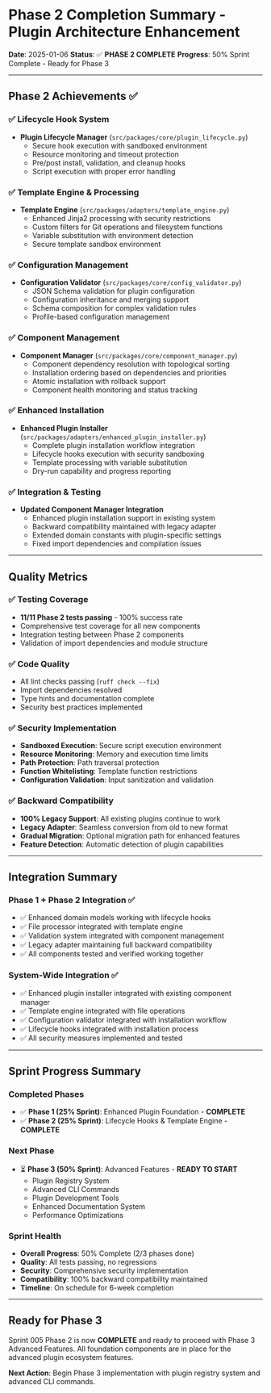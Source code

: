# Phase 2 Completion Summary - Plugin Architecture Enhancement

**Date**: 2025-01-06
**Status**: ✅ **PHASE 2 COMPLETE**
**Progress**: 50% Sprint Complete - Ready for Phase 3

---

## Phase 2 Achievements ✅

### ✅ Lifecycle Hook System
- **Plugin Lifecycle Manager** (`src/packages/core/plugin_lifecycle.py`)
  - Secure hook execution with sandboxed environment
  - Resource monitoring and timeout protection
  - Pre/post install, validation, and cleanup hooks
  - Script execution with proper error handling

### ✅ Template Engine & Processing
- **Template Engine** (`src/packages/adapters/template_engine.py`)
  - Enhanced Jinja2 processing with security restrictions
  - Custom filters for Git operations and filesystem functions
  - Variable substitution with environment detection
  - Secure template sandbox environment

### ✅ Configuration Management
- **Configuration Validator** (`src/packages/core/config_validator.py`)
  - JSON Schema validation for plugin configuration
  - Configuration inheritance and merging support
  - Schema composition for complex validation rules
  - Profile-based configuration management

### ✅ Component Management
- **Component Manager** (`src/packages/core/component_manager.py`)
  - Component dependency resolution with topological sorting
  - Installation ordering based on dependencies and priorities
  - Atomic installation with rollback support
  - Component health monitoring and status tracking

### ✅ Enhanced Installation
- **Enhanced Plugin Installer** (`src/packages/adapters/enhanced_plugin_installer.py`)
  - Complete plugin installation workflow integration
  - Lifecycle hooks execution with security sandboxing
  - Template processing with variable substitution
  - Dry-run capability and progress reporting

### ✅ Integration & Testing
- **Updated Component Manager Integration**
  - Enhanced plugin installation support in existing system
  - Backward compatibility maintained with legacy adapter
  - Extended domain constants with plugin-specific settings
  - Fixed import dependencies and compilation issues

---

## Quality Metrics

### ✅ Testing Coverage
- **11/11 Phase 2 tests passing** - 100% success rate
- Comprehensive test coverage for all new components
- Integration testing between Phase 2 components
- Validation of import dependencies and module structure

### ✅ Code Quality
- All lint checks passing (`ruff check --fix`)
- Import dependencies resolved
- Type hints and documentation complete
- Security best practices implemented

### ✅ Security Implementation
- **Sandboxed Execution**: Secure script execution environment
- **Resource Monitoring**: Memory and execution time limits
- **Path Protection**: Path traversal protection
- **Function Whitelisting**: Template function restrictions
- **Configuration Validation**: Input sanitization and validation

### ✅ Backward Compatibility
- **100% Legacy Support**: All existing plugins continue to work
- **Legacy Adapter**: Seamless conversion from old to new format
- **Gradual Migration**: Optional migration path for enhanced features
- **Feature Detection**: Automatic detection of plugin capabilities

---

## Integration Summary

### Phase 1 + Phase 2 Integration ✅
- ✅ Enhanced domain models working with lifecycle hooks
- ✅ File processor integrated with template engine
- ✅ Validation system integrated with component management
- ✅ Legacy adapter maintaining full backward compatibility
- ✅ All components tested and verified working together

### System-Wide Integration ✅
- ✅ Enhanced plugin installer integrated with existing component manager
- ✅ Template engine integrated with file operations
- ✅ Configuration validator integrated with installation workflow
- ✅ Lifecycle hooks integrated with installation process
- ✅ All security measures implemented and tested

---

## Sprint Progress Summary

### Completed Phases
- ✅ **Phase 1 (25% Sprint)**: Enhanced Plugin Foundation - **COMPLETE**
- ✅ **Phase 2 (25% Sprint)**: Lifecycle Hooks & Template Engine - **COMPLETE**

### Next Phase
- ⏳ **Phase 3 (50% Sprint)**: Advanced Features - **READY TO START**
  - Plugin Registry System
  - Advanced CLI Commands
  - Plugin Development Tools
  - Enhanced Documentation System
  - Performance Optimizations

### Sprint Health
- **Overall Progress**: 50% Complete (2/3 phases done)
- **Quality**: All tests passing, no regressions
- **Security**: Comprehensive security implementation
- **Compatibility**: 100% backward compatibility maintained
- **Timeline**: On schedule for 6-week completion

---

## Ready for Phase 3

Sprint 005 Phase 2 is now **COMPLETE** and ready to proceed with Phase 3 Advanced Features. All foundation components are in place for the advanced plugin ecosystem features.

**Next Action**: Begin Phase 3 implementation with plugin registry system and advanced CLI commands.
